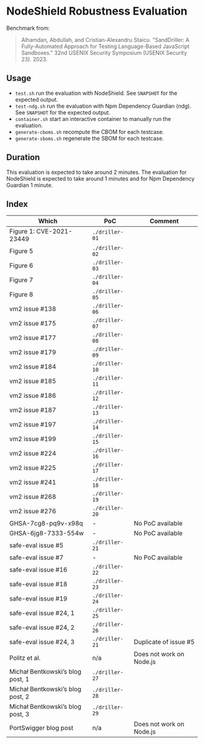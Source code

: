 # NodeShield Robustness Evaluation

Benchmark from:

> Alhamdan, Abdullah, and Cristian-Alexandru Staicu. "SandDriller: A
> Fully-Automated Approach for Testing Language-Based JavaScript Sandboxes."
> 32nd USENIX Security Symposium (USENIX Security 23). 2023.

## Usage

- `test.sh` run the evaluation with NodeShield. See `SNAPSHOT` for the expected output.
- `test-ndg.sh` run the evaluation with Npm Dependency Guardian (ndg). See `SNAPSHOT` for the expected output.
- `container.sh` start an interactive container to manually run the evaluation.
- `generate-cboms.sh` recompute the CBOM for each testcase.
- `generate-sboms.sh` regenerate the SBOM for each testcase.

## Duration

This evaluation is expected to take around 2 minutes.
The evaluation for NodeShield is expected to take around 1 minutes and for Npm Dependency Guardian 1 minute.

## Index

| Which                            | PoC            | Comment                  |
| -------------------------------- | -------------- | ------------------------ |
| Figure 1: CVE-2021-23449         | `./driller-01` |                          |
| Figure 5                         | `./driller-02` |                          |
| Figure 6                         | `./driller-03` |                          |
| Figure 7                         | `./driller-04` |                          |
| Figure 8                         | `./driller-05` |                          |
| vm2 issue #138                   | `./driller-06` |                          |
| vm2 issue #175                   | `./driller-07` |                          |
| vm2 issue #177                   | `./driller-08` |                          |
| vm2 issue #179                   | `./driller-09` |                          |
| vm2 issue #184                   | `./driller-10` |                          |
| vm2 issue #185                   | `./driller-11` |                          |
| vm2 issue #186                   | `./driller-12` |                          |
| vm2 issue #187                   | `./driller-13` |                          |
| vm2 issue #197                   | `./driller-14` |                          |
| vm2 issue #199                   | `./driller-15` |                          |
| vm2 issue #224                   | `./driller-16` |                          |
| vm2 issue #225                   | `./driller-17` |                          |
| vm2 issue #241                   | `./driller-18` |                          |
| vm2 issue #268                   | `./driller-19` |                          |
| vm2 issue #276                   | `./driller-20` |                          |
| GHSA-7cg8-pq9v-x98q              | -              | No PoC available         |
| GHSA-6jg8-7333-554w              | -              | No PoC available         |
| safe-eval issue #5               | `./driller-21` |                          |
| safe-eval issue #7               | -              | No PoC available         |
| safe-eval issue #16              | `./driller-22` |                          |
| safe-eval issue #18              | `./driller-23` |                          |
| safe-eval issue #19              | `./driller-24` |                          |
| safe-eval issue #24, 1           | `./driller-25` |                          |
| safe-eval issue #24, 2           | `./driller-26` |                          |
| safe-eval issue #24, 3           | `./driller-21` | Duplicate of issue #5    |
| Politz et al.                    | n/a            | Does not work on Node.js |
| Michał Bentkowski’s blog post, 1 | `./driller-27` |                          |
| Michał Bentkowski’s blog post, 2 | `./driller-28` |                          |
| Michał Bentkowski’s blog post, 3 | `./driller-29` |                          |
| PortSwigger blog post            | n/a            | Does not work on Node.js |
